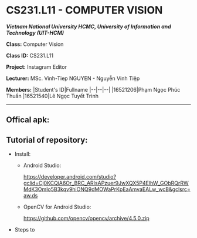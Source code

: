 # CS231.L11 - COMPUTER VISION

***Vietnam National University HCMC, University of Information and Technology (UIT-HCM)***

**Class:** Computer Vision

**Class ID:** CS231.L11

**Project:** Instagram Editor

**Lecturer:** MSc. Vinh-Tiep NGUYEN - Nguyễn Vinh Tiệp

**Members:**
|Student's ID|Fullname
|--|--|--|
|16521206|Phạm Ngọc Phúc Thuần
|16521540|Lê Ngọc Tuyết Trinh

---
## Offical apk:



## Tutorial of repository:

- Install:
  + Android Studio:

    https://developer.android.com/studio?gclid=Cj0KCQiA6Or_BRC_ARIsAPzuer9JwXQX5P4ElhW_GObRQrRWMdK3OmIo5B3kqv9hiONQ9dMOWaPrKpEaAmvaEALw_wcB&gclsrc=aw.ds

  + OpenCV for Android Studio:

    https://github.com/opencv/opencv/archive/4.5.0.zip

- Steps to  